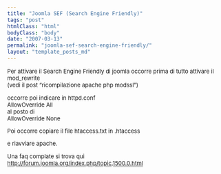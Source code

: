 ```yaml
---
title: "Joomla SEF (Search Engine Friendly)"
tags: "post"
htmlClass: "html"
bodyClass: "body"
date: "2007-03-13"
permalink: "joomla-sef-search-engine-friendly/"
layout: "template_posts_md"
---
```

<p><font size="2"><font size="4"><font size="2">Per attivare il Search Engine Friendly di joomla occorre prima di tutto attivare il mod_rewrite<br /> (vedi il post &#8220;ricompilazione apache php modssl&#8221;)</p>
<p> occorre poi indicare in httpd.conf <br /> AllowOverride All<br /> al posto di <br /> AllowOverride None</p>
<p> Poi occorre copiare il file htaccess.txt in .htaccess</p>
<p> e riavviare apache.</p>
<p> Una faq complate si trova qui<br /> <a target="_blank"  href="http://forum.joomla.org/index.php/topic,1500.0.html">http://forum.joomla.org/index.php/topic,1500.0.html</a></font></font></font></p>
